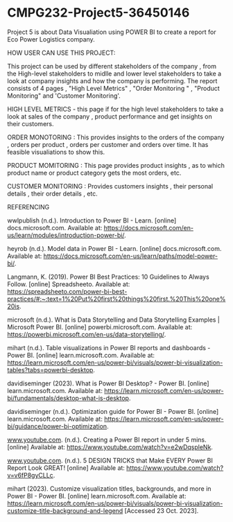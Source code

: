 # CMPG232-Project5-36450146

Project 5 is about Data Visualiation using POWER BI to create a report for Eco Power Logistics company.

HOW USER CAN USE THIS PROJECT:

This project can be used by different stakeholders of the company , from the High-level stakeholders to midlle and lower level stakeholders to take a look at company insights and how the company is performing.
The report consists of 4 pages , "High Level Metrics" , "Order Monitoring " , "Product Monitoring" and 'Customer Monitoring'.

HIGH LEVEL METRICS - this page if for the high level stakeholders to take a look at sales of the company , product performance and get insights on their customers.

ORDER MONOTORING : This provides insights to the orders of the company , orders per product , orders per customer and orders over time. It has feasible visualiations to show this.

PRODUCT MOMITORING : This page provides product insights , as to which product name  or product category gets the most orders, etc.

CUSTOMER MONITORING : Provides customers insights , their personal details , their order details , etc.

REFERENCING

wwlpublish (n.d.). Introduction to Power BI - Learn. [online] docs.microsoft.com. Available at: https://docs.microsoft.com/en-us/learn/modules/introduction-power-bi/.

‌heyrob (n.d.). Model data in Power BI - Learn. [online] docs.microsoft.com. Available at: https://docs.microsoft.com/en-us/learn/paths/model-power-bi/.

‌Langmann, K. (2019). Power BI Best Practices: 10 Guidelines to Always Follow. [online] Spreadsheeto. Available at: https://spreadsheeto.com/power-bi-best-practices/#:~:text=1%20Put%20first%20things%20first.%20This%20one%20is.

‌microsoft (n.d.). What is Data Storytelling and Data Storytelling Examples | Microsoft Power BI. [online] powerbi.microsoft.com. Available at: https://powerbi.microsoft.com/en-us/data-storytelling/.

‌mihart (n.d.). Table visualizations in Power BI reports and dashboards - Power BI. [online] learn.microsoft.com. Available at: https://learn.microsoft.com/en-us/power-bi/visuals/power-bi-visualization-tables?tabs=powerbi-desktop.

‌davidiseminger (2023). What is Power BI Desktop? - Power BI. [online] learn.microsoft.com. Available at: https://learn.microsoft.com/en-us/power-bi/fundamentals/desktop-what-is-desktop.

‌davidiseminger (n.d.). Optimization guide for Power BI - Power BI. [online] learn.microsoft.com. Available at: https://learn.microsoft.com/en-us/power-bi/guidance/power-bi-optimization.

‌www.youtube.com. (n.d.). Creating a Power BI report in under 5 mins. [online] Available at: https://www.youtube.com/watch?v=e2wDqspleNk.

‌www.youtube.com. (n.d.). 5 DESIGN TRICKS that Make EVERY Power BI Report Look GREAT! [online] Available at: https://www.youtube.com/watch?v=v6fP8gyCLLc.

mihart (2023). Customize visualization titles, backgrounds, and more in Power BI - Power BI. [online] learn.microsoft.com. Available at: https://learn.microsoft.com/en-us/power-bi/visuals/power-bi-visualization-customize-title-background-and-legend [Accessed 23 Oct. 2023].

‌
‌





